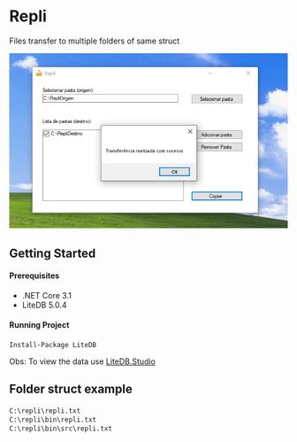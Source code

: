 # Repli
Files transfer to multiple folders of same struct

![Repli](https://github.com/praiakov/repli/blob/master/repli.PNG)

## Getting Started
#### Prerequisites

* .NET Core 3.1
* LiteDB 5.0.4

#### Running Project
```
Install-Package LiteDB
```
Obs: To view the data use [LiteDB.Studio](https://github.com/mbdavid/LiteDB.Studio)

## Folder struct example

```
C:\repli\repli.txt
C:\repli\bin\repli.txt
C:\repli\bin\src\repli.txt
```
